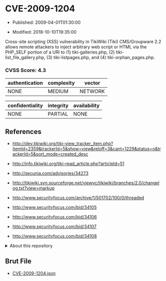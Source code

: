 # CVE-2009-1204

- Published: 2009-04-01T01:30:00

- Modified: 2018-10-10T19:35:00

Cross-site scripting (XSS) vulnerability in TikiWiki (Tiki) CMS/Groupware 2.2 allows remote attackers to inject arbitrary web script or HTML via the PHP_SELF portion of a URI to (1) tiki-galleries.php, (2) tiki-list_file_gallery.php, (3) tiki-listpages.php, and (4) tiki-orphan_pages.php.

### CVSS Score: **4.3**

| authentication | complexity | vector |
| --- | --- | --- |
| NONE | MEDIUM | NETWORK |

| confidentiality | integrity | availability |
| --- | --- | --- |
| NONE | PARTIAL | NONE |

## References

* http://dev.tikiwiki.org/tiki-view_tracker_item.php?itemId=2359&trackerId=5&show=view&reloff=3&cant=1229&status=o&trackerId=5&sort_mode=created_desc

* http://info.tikiwiki.org/tiki-read_article.php?articleId=51

* http://secunia.com/advisories/34273

* http://tikiwiki.svn.sourceforge.net/viewvc/tikiwiki/branches/2.0/changelog.txt?view=markup

* http://www.securityfocus.com/archive/1/501702/100/0/threaded

* http://www.securityfocus.com/bid/34105

* http://www.securityfocus.com/bid/34106

* http://www.securityfocus.com/bid/34107

* http://www.securityfocus.com/bid/34108

<details>
<summary>About this repository</summary> 

  This repository is part of the project [Live Hack CVE](https://github.com/Live-Hack-CVE). Main website can be found [www.live-hack.org](https://www.live-hack.org) 
  
  Made by [Sn0wAlice](https://github.com/Sn0wAlice) for the people that care about security and need to have a feed of the latest CVEs. Hope you enjoy it, don't forget to star the repo and follow me on [Twitter](https://twitter.com/Sn0wAlice) and [Github](https://github.com/Sn0wAlice). And that is my [personnal website](https://www.alice-snow.me/)

  - [Home Page](https://github.com/Live-Hack-CVE)
  - [Framework](https://github.com/Live-Hack-CVE/cve-framework)
  - [CVE database](https://github.com/Live-Hack-CVE/full_database)
  - [Changelog](https://github.com/Live-Hack-CVE/Changelog)
</details>

## Brut File

* [CVE-2009-1204.json](https://raw.githubusercontent.com/Live-Hack-CVE/full_database/main/cves/2009/CVE-2009-1204.json)


